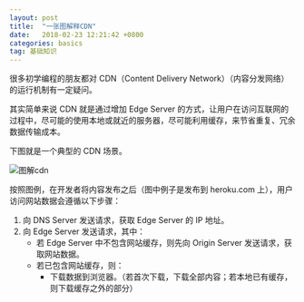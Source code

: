 ```yaml
---
layout: post
title:  "一张图解释CDN"
date:   2018-02-23 12:21:42 +0800
categories: basics
tag: 基础知识
---
```


很多初学编程的朋友都对 CDN（Content Delivery Network）（内容分发网络）的运行机制有一定疑问。

其实简单来说 CDN 就是通过增加 Edge Server 的方式，让用户在访问互联网的过程中，尽可能的使用本地或就近的服务器，尽可能利用缓存，来节省重复、冗余数据传输成本。

下图就是一个典型的 CDN 场景。

![图解cdn](https://raw.githubusercontent.com/eveshi/eveshi.github.io/master/assets/img/2018-02-23-CDN.PNG)

按照图例，在开发者将内容发布之后（图中例子是发布到 heroku.com 上），用户访问网站数据会遵循以下步骤：
1. 向 DNS Server 发送请求，获取 Edge Server 的 IP 地址。
2. 向 Edge Server 发送请求，其中：
    - 若 Edge Server 中不包含网站缓存，则先向 Origin Server 发送请求，获取网站数据。
    - 若已包含网站缓存，则：
        -  下载数据到浏览器。（若首次下载，下载全部内容；若本地已有缓存，则下载缓存之外的部分）

